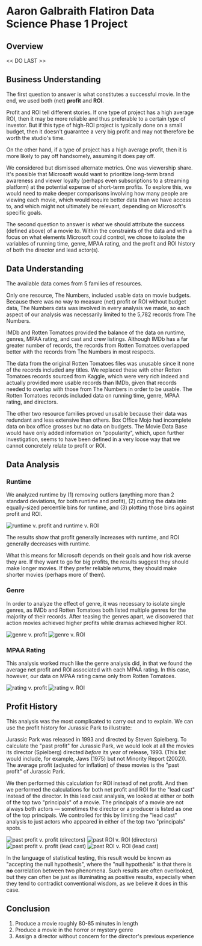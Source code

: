 # Aaron Galbraith Flatiron Data Science Phase 1 Project

## Overview

<< DO LAST >>

## Business Understanding

The first question to answer is what constitutes a successful movie. In the end, we used both (net) **profit** and **ROI**.

Profit and ROI tell different stories. If one type of project has a high average ROI, then it may be more reliable and thus preferable to a certain type of investor. But if this type of high-ROI project is typically done on a small budget, then it doesn't guarantee a very big profit and may not therefore be worth the studio's time.

On the other hand, if a type of project has a high average profit, then it is more likely to pay off handsomely, assuming it does pay off.

We considered but dismissed alternate metrics. One was viewership share. It's possible that Microsoft would want to prioritize long-term brand awareness and viewer loyalty (perhaps even subscriptions to a streaming platform) at the potential expense of short-term profits. To explore this, we would need to make deeper comparisons involving how many people are viewing each movie, which would require better data than we have access to, and which might not ultimately be relevant, depending on Microsoft's specific goals.

The second question to answer is *what* we should attribute the success (defined above) of a movie *to*. Within the constraints of the data and with a focus on what elements Microsoft could control, we chose to isolate the variables of running time, genre, MPAA rating, and the profit and ROI history of both the director and lead actor(s).

## Data Understanding

The available data comes from 5 families of resources.

Only one resource, The Numbers, included usable data on movie budgets. Because there was no way to measure (net) profit or ROI without budget data, The Numbers data was involved in every analysis we made, so each aspect of our analysis was necessarily limited to the 5,782 records from The Numbers.

IMDb and Rotten Tomatoes provided the balance of the data on runtime, genres, MPAA rating, and cast and crew listings. Although IMDb has a far greater number of records, the records from Rotten Tomatoes overlapped better with the records from The Numbers in most respects.

The data from the original Rotten Tomatoes files was unusable since it none of the records included any titles. We replaced these with other Rotten Tomatoes records sourced from Kaggle, which were very rich indeed and actually provided more usable records than IMDb, given that records needed to overlap with those from The Numbers in order to be usable. The Rotten Tomatoes records included data on running time, genre, MPAA rating, and directors.

The other two resource families proved unusable because their data was redundant and less extensive than others. Box Office Mojo had incomplete data on box office grosses but no data on budgets. The Movie Data Base would have only added information on "popularity", which, upon further investigation, seems to have been defined in a very loose way that we cannot concretely relate to profit or ROI.

## Data Analysis

### Runtime

We analyzed runtime by (1) removing outliers (anything more than 2 standard deviations, for both runtime and profit), (2) cutting the data into equally-sized percentile bins for runtime, and (3) plotting those bins against profit and ROI.

![runtime v. profit and runtime v. ROI](images/im01.png)

The results show that profit generally increases with runtime, and ROI generally decreases with runtime.

What this means for Microsoft depends on their goals and how risk averse they are. If they want to go for big profits, the results suggest they should make longer movies. If they prefer reliable returns, they should make shorter movies (perhaps more of them).

### Genre

In order to analyze the effect of genre, it was necessary to isolate single genres, as IMDb and Rotten Tomatoes both listed multiple genres for the majority of their records. After teasing the genres apart, we discovered that action movies achieved higher profits while dramas achieved higher ROI.

![genre v. profit](images/im02.png)
![genre v. ROI](images/im03.png)

### MPAA Rating

This analysis worked much like the genre analysis did, in that we found the average net profit and ROI associated with each MPAA rating. In this case, however, our data on MPAA rating came only from Rotten Tomatoes.

![rating v. profit](images/im04.png)
![rating v. ROI](images/im05.png)

## Profit History

This analysis was the most complicated to carry out and to explain. We can use the profit history for Jurassic Park to illustrate:

Jurassic Park was released in 1993 and directed by Steven Spielberg. To calculate the "past profit" for Jurassic Park, we would look at all the movies its director (Spielberg) directed *before* its year of release, 1993. (This list would include, for example, Jaws (1975) but not Minority Report (2002)). The average profit (adjusted for inflation) of these movies is the "past profit" of Jurassic Park.

We then performed this calculation for ROI instead of net profit. And then we performed the calculations for both net profit and ROI for the "lead cast" instead of the director. In this lead cast analysis, we looked at either or both of the top two "principals" of a movie. The principals of a movie are not always both actors — sometimes the director or a producer is listed as one of the top principals. We controlled for this by limiting the "lead cast" analysis to just actors who appeared in either of the top two "principals" spots.

![past profit v. profit (directors)](images/im06.png)
![past ROI v. ROI (directors)](images/im07.png)
![past profit v. profit (lead cast)](images/im08.png)
![past ROI v. ROI (lead cast)](images/im09.png)

In the language of statistical testing, this result would be known as "accepting the null hypothesis", where the "null hypothesis" is that there is **no** correlation between two phenomena. Such results are often overlooked, but they can often be just as illuminating as positive results, especially when they tend to contradict conventional wisdom, as we believe it does in this case.

## Conclusion

1. Produce a movie roughly 80-85 minutes in length
2. Produce a movie in the horror or mystery genre
3. Assign a director without concern for the director's previous experience
